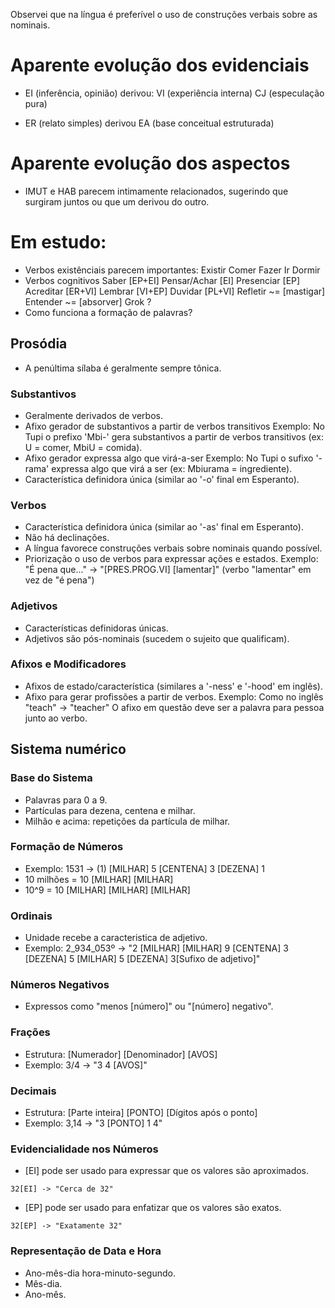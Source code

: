 Observei que na língua é preferível o uso de construções verbais sobre as nominais.

# Aparente evolução dos evidenciais
- EI (inferência, opinião) derivou:
	VI (experiência interna)
	CJ (especulação pura)

- ER (relato simples) derivou EA (base conceitual estruturada)

# Aparente evolução dos aspectos
- IMUT e HAB parecem intimamente relacionados, sugerindo que surgiram juntos ou que um derivou do outro.

# Em estudo:
- Verbos existênciais parecem importantes:
	Existir
	Comer
	Fazer
	Ir
	Dormir
- Verbos cognitivos
	Saber [EP+EI]
	Pensar/Achar [EI]
	Presenciar [EP]
	Acreditar [ER+VI]
	Lembrar [VI+EP]
	Duvidar [PL+VI]
	Refletir ~= [mastigar]
	Entender ~= [absorver]
	Grok ?
- Como funciona a formação de palavras?


## Prosódia
- A penúltima sílaba é geralmente sempre tônica.

### Substantivos
- Geralmente derivados de verbos.
- Afixo gerador de substantivos a partir de verbos transitivos
	Exemplo: No Tupi o prefixo 'Mbi-' gera substantivos a partir de verbos transitivos (ex: U = comer, MbiU = comida).
- Afixo gerador expressa algo que virá-a-ser
	Exemplo: No Tupi o sufixo '-rama' expressa algo que virá a ser (ex: Mbiurama = ingrediente).
- Característica definidora única (similar ao '-o' final em Esperanto).

### Verbos
- Característica definidora única (similar ao '-as' final em Esperanto).
- Não há declinações.
- A língua favorece construções verbais sobre nominais quando possível.
- Priorização o uso de verbos para expressar ações e estados.
    Exemplo:
    "É pena que..." -> "[PRES.PROG.VI] [lamentar]" (verbo "lamentar" em vez de "é pena")

### Adjetivos
- Características definidoras únicas.
- Adjetivos são pós-nominais (sucedem o sujeito que qualificam).

### Afixos e Modificadores
- Afixos de estado/característica (similares a '-ness' e '-hood' em inglês).
- Afixo para gerar profissões a partir de verbos.
	Exemplo: Como no inglês "teach" -> "teacher"
    O afixo em questão deve ser a palavra para pessoa junto ao verbo.

## Sistema numérico

### Base do Sistema
- Palavras para 0 a 9.
- Partículas para dezena, centena e milhar.
- Milhão e acima: repetições da partícula de milhar.

### Formação de Números
- Exemplo: 1531 -> (1) [MILHAR] 5 [CENTENA] 3 [DEZENA] 1
- 10 milhões = 10 [MILHAR] [MILHAR]
- 10^9 = 10 [MILHAR] [MILHAR] [MILHAR]

### Ordinais
- Unidade recebe a caracteristica de adjetivo.
- Exemplo: 2_934_053º -> "2 [MILHAR] [MILHAR] 9 [CENTENA] 3 [DEZENA] 5 [MILHAR] 5 [DEZENA] 3[Sufixo de adjetivo]"

### Números Negativos
- Expressos como "menos [número]" ou "[número] negativo".

### Frações
- Estrutura: [Numerador] [Denominador] [AVOS]
- Exemplo: 3/4 -> "3 4 [AVOS]"

### Decimais
- Estrutura: [Parte inteira] [PONTO] [Dígitos após o ponto]
- Exemplo: 3,14 -> "3 [PONTO] 1 4"

### Evidencialidade nos Números
- [EI] pode ser usado para expressar que os valores são aproximados.
```
32[EI] -> "Cerca de 32"
```
- [EP] pode ser usado para enfatizar que os valores são exatos.
```
32[EP] -> "Exatamente 32"
```

### Representação de Data e Hora
- Ano-mês-dia hora-minuto-segundo.
- Mês-dia.
- Ano-mês.
